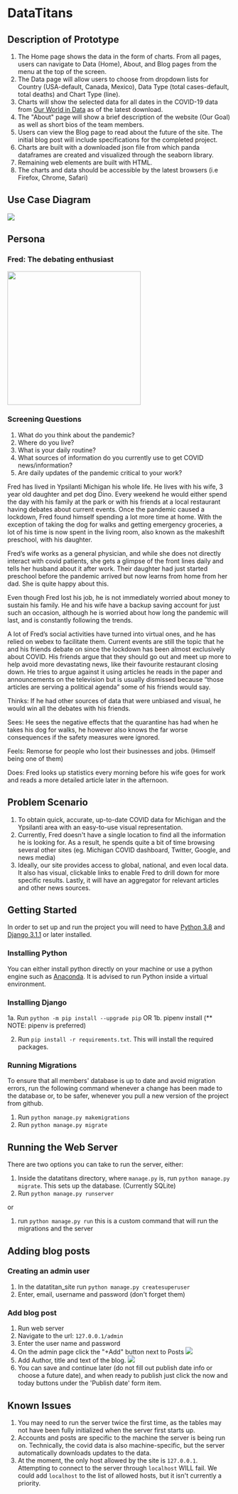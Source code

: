 # DataTitans

## Description of Prototype
1. The Home page shows the data in the form of charts. From all pages, users can navigate to Data (Home), About,
and Blog pages from the menu at the top of the screen.
2. The Data page will allow users to choose from dropdown lists for Country (USA-default, Canada, Mexico),
Data Type (total cases-default, total deaths) and Chart Type (line).
3. Charts will show the selected data for all dates in the COVID-19 data from
[Our World in Data](https://ourworldindata.org/) as of the latest download.
4. The "About" page will show a brief description of the website (Our Goal) as well as short bios of the team members.
5. Users can view the Blog page to read about the future of the site.
The initial blog post will include specifications for the completed project.
6. Charts are built with a downloaded json file from which panda dataframes are created
and visualized through the seaborn library.
7. Remaining web elements are built with HTML.
8. The charts and data should be accessible by the latest browsers (i.e Firefox, Chrome, Safari)

## Use Case Diagram
![](datatitan_site/images/UseCaseDiagram.png)

## Persona

### Fred: The debating enthusiast
<img src="datatitan_site/images/fred_flintstone.jpg" width="300">

### Screening Questions
1. What do you think about the pandemic?
2. Where do you live?
3. What is your daily routine?
4. What sources of information do you currently use to get COVID news/information?
5. Are daily updates of the pandemic critical to your work?


Fred has lived in Ypsilanti Michigan his whole life.
He lives with his wife, 3 year old daughter and pet dog Dino.
Every weekend he would either spend the day with his family at the park or with his friends at a local restaurant
having debates about current events.
Once the pandemic caused a lockdown, Fred found himself spending a lot more time at home.
With the exception of taking the dog for walks and getting emergency groceries,
a lot of his time is now spent in the living room, also known as the makeshift preschool, with his daughter.

Fred’s wife works as a general physician, and while she does not directly interact with covid patients,
she gets a glimpse of the front lines daily and tells her husband about it after work.
Their daughter had just started preschool before the pandemic arrived but now learns from home from her dad.
She is quite happy about this.

Even though Fred lost his job, he is not immediately worried about money to sustain his family.
He and his wife have a backup saving account for just such an occasion,
although he is worried about how long the pandemic will last, and is constantly following the trends.

A lot of Fred’s social activities have turned into virtual ones, and he has relied on webex to facilitate them.
Current events are still the topic that he and his friends debate on
since the lockdown has been almost exclusively about COVID.
His friends argue that they should go out and meet up more to help avoid more devastating news,
like their favourite restaurant closing down.
He tries to argue against it using articles he reads in the paper and announcements on the television
but is usually dismissed because “those articles are serving a political agenda” some of his friends would say.



Thinks: If he had other sources of data that were unbiased and visual, he would win all the debates with his friends.

Sees: He sees the negative effects that the quarantine has had when he takes his dog for walks,
he however also knows the far worse consequences if the safety measures were ignored.

Feels: Remorse for people who lost their businesses and jobs. (Himself being one of them)

Does: Fred looks up statistics every morning before his wife goes for work
and reads a more detailed article later in the afternoon.


## Problem Scenario

1. To obtain quick, accurate, up-to-date COVID data for Michigan and the Ypsilanti area
with an easy-to-use visual representation.
2. Currently, Fred doesn't have a single location to find all the information he is looking for.
As a result, he spends quite a bit of time browsing several other sites
(eg. Michigan COVID dashboard, Twitter, Google, and news media)
3. Ideally, our site provides access to global, national, and even local data.
It also has visual, clickable links to enable Fred to drill down for more specific results.
Lastly, it will have an aggregator for relevant articles and other news sources.

## Getting Started

In order to set up and run the project you will need to have [Python 3.8](https://www.python.org/downloads/) and [Django 3.1.1](https://www.djangoproject.com/download/) or later installed.

### Installing Python
You can either install python directly on your machine or use a python engine such as [Anaconda](https://www.anaconda.com/products/individual).
It is advised to run Python inside a virtual environment.

### Installing Django
1a. Run `python -m pip install --upgrade pip`
OR
1b. pipenv install
(** NOTE: pipenv is preferred)

2. Run `pip install -r requirements.txt`. This will install the required packages.

### Running Migrations
To ensure that all members' database is up to date and avoid migration errors,
run the following command whenever a change has been made to the database or, to be safer,
whenever you pull a new version of the project from github.

1. Run `python manage.py makemigrations`
2. Run `python manage.py migrate`

## Running the Web Server
There are two options you can take to run the server, either:
1. Inside the datatitans directory, where `manage.py` is, run `python manage.py migrate`. This sets up the database.
(Currently SQLite)
2. Run `python manage.py runserver`

or

1. run `python manage.py run` this is a custom command that will run the migrations and the server

## Adding blog posts

### Creating an admin user
1. In the datatitan_site run `python manage.py createsuperuser`
2. Enter, email, username and password (don't forget them)

### Add blog post
1. Run web server
2. Navigate to the url: `127.0.0.1/admin`
3. Enter the user name and password
4. On the admin page click the "+Add" button next to Posts 
![](datatitan_site/images/adminPage.png)
5. Add Author, title and text of the blog.
![](datatitan_site/images/blog.png)
6. You can save and continue later (do not fill out publish date info or choose a future date),
and when ready to publish just click the now and today buttons under the 'Publish date' form item.

## Known Issues
1. You may need to run the server twice the first time,
as the tables may not have been fully initialized when the server first starts up.
2. Accounts and posts are specific to the machine the server is being run on.
Technically, the covid data is also machine-specific, but the server automatically downloads updates to the data.
3. At the moment, the only host allowed by the site is `127.0.0.1`.
Attempting to connect to the server through `localhost` WILL fail.
We could add `localhost` to the list of allowed hosts, but it isn't currently a priority.
